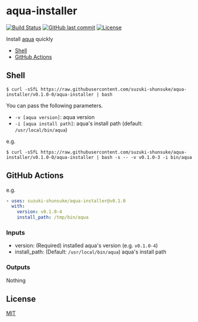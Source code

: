 # aqua-installer

[![Build Status](https://github.com/suzuki-shunsuke/aqua-installer/workflows/test/badge.svg)](https://github.com/suzuki-shunsuke/aqua-installer/actions)
[![GitHub last commit](https://img.shields.io/github/last-commit/suzuki-shunsuke/aqua-installer.svg)](https://github.com/suzuki-shunsuke/aqua-installer)
[![License](http://img.shields.io/badge/license-mit-blue.svg?style=flat-square)](https://raw.githubusercontent.com/suzuki-shunsuke/aqua-installer/main/LICENSE)

Install [aqua](https://github.com/suzuki-shunsuke/aqua) quickly

* [Shell](#shell)
* [GitHub Actions](#github-actions)

## Shell

```
$ curl -sSfL https://raw.githubusercontent.com/suzuki-shunsuke/aqua-installer/v0.1.0-0/aqua-installer | bash
```

You can pass the following parameters.

* `-v [aqua version]`: aqua version
* `-i [aqua install path]`: aqua's install path (default: `/usr/local/bin/aqua`)

e.g.

```
$ curl -sSfL https://raw.githubusercontent.com/suzuki-shunsuke/aqua-installer/v0.1.0-0/aqua-installer | bash -s -- -v v0.1.0-3 -i bin/aqua
```

## GitHub Actions

e.g.

```yaml
- uses: suzuki-shunsuke/aqua-installer@v0.1.0
  with:
    version: v0.1.0-4
    install_path: /tmp/bin/aqua
```

### Inputs

- version: (Required) installed aqua's version (e.g. `v0.1.0-4`)
- install_path: (Default: `/usr/local/bin/aqua`) aqua's install path

### Outputs

Nothing

## License

[MIT](LICENSE)
